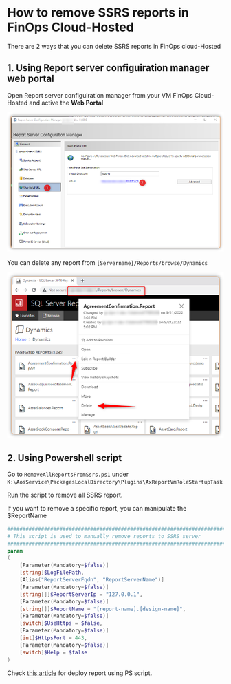 # How to remove SSRS reports in FinOps Cloud-Hosted


There are 2 ways that you can delete SSRS reports in FinOps cloud-Hosted

## 1. Using Report server configuiration manager web portal

Open Report server configuiration manager from your VM FinOps Cloud-Hosted and active the **Web Portal**

![Image](2022-10-20-how-to-remove-ssrs-reports-in-d365-1.png "2022-10-20-how-to-remove-ssrs-reports-in-d365-1")

You can delete any report from `[Servername]/Reports/browse/Dynamics`

![Image](2022-10-20-how-to-remove-ssrs-reports-in-d365-3.png "2022-10-20-how-to-remove-ssrs-reports-in-d365-3")

## 2. Using Powershell script

Go to `RemoveAllReportsFromSsrs.ps1` under `K:\AosService\PackagesLocalDirectory\Plugins\AxReportVmRoleStartupTask`

Run the script to remove all SSRS report.

If you want to remove a specific report, you can manipulate the $ReportName

```powershell
################################################################################
# This script is used to manually remove reports to SSRS server
################################################################################
param
(
    [Parameter(Mandatory=$false)]
    [string]$LogFilePath,
    [Alias("ReportServerFqdn", "ReportServerName")]
    [Parameter(Mandatory=$false)]
    [string[]]$ReportServerIp = "127.0.0.1",
    [Parameter(Mandatory=$false)]
	[string[]]$ReportName = "[report-name].[design-name]",
    [Parameter(Mandatory=$false)]
	[switch]$UseHttps = $false,
    [Parameter(Mandatory=$false)]
	[int]$HttpsPort = 443,
    [Parameter(Mandatory=$false)]
    [switch]$Help = $false
)
```

Check [this article](/2021-01-27-deploy-ssrs-reports-in-dynamics-365-finance-scm-using-powershell/) for deploy report using PS script.
